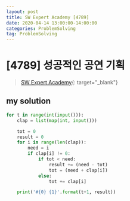 ```yaml
---
layout: post
title: SW Expert Academy [4789]
date: 2020-04-14 13:00:00-14:00:00
categories: ProblemSolving
tag: ProblemSolving
---
```


# [4789] 성공적인 공연 기획
> [SW Expert Academy](https://swexpertacademy.com/main/main.do){: target="_blank"}

## my solution
```python
for t in range(int(input())):
    clap = list(map(int, input()))

    tot = 0
    result = 0
    for i in range(len(clap)):
        need = i
        if clap[i] != 0:
            if tot < need:
                result += (need - tot)
                tot = (need + clap[i])
            else:
                tot += clap[i]

    print('#{0} {1}'.format(t+1, result))
```
